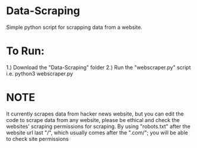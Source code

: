 # Data-Scraping
Simple python script for scrapping data from a website.

# To Run:
1.) Download the "Data-Scraping" folder 
2.) Run the "webscraper.py" script i.e. python3 webscraper.py

# NOTE
It currently scrapes data from hacker news website, but you can edit the code to scrape data from any website, please be ethical and check the websites' scraping permissions for scraping. By using "robots.txt" after the website url last "/", which usually comes after the ".com/"; you will be able to check site permissions
